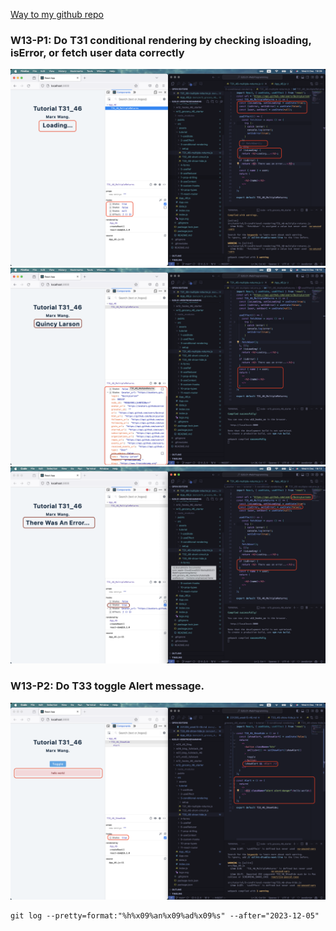 [Way to my github repo](https://github.com/marx-w/1121-WP1-demo-211410146.git)

### W13-P1: Do T31 conditional rendering by checking isloading, isError, or fetch user data correctly
![](w13-p1-1.png)
![](w13-p1-2.png)
![](w13-p1-3.png)

### W13-P2: Do T33 toggle Alert message.
![](./w13-p2.png)

```
git log --pretty=format:"%h%x09%an%x09%ad%x09%s" --after="2023-12-05"
```

```

```
